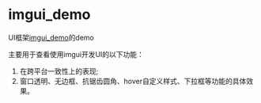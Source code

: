 # imgui_demo

UI框架[imgui_demo](https://github.com/ocornut/imgui?tab=readme-ov-file)的demo

主要用于查看使用imgui开发UI的以下功能：
1. 在跨平台一致性上的表现;
2. 窗口透明、无边框、抗锯齿圆角、hover自定义样式、下拉框等功能的具体效果。
